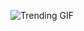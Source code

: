 ![Trending GIF](https://media4.giphy.com/media/fryY00CO4xCz4uJuDQ/giphy.gif?cid=8bb217724f0bu6jqbww2yy96oh7rum254qplz1ff418oordf&ep=v1_gifs_search&rid=giphy.gif&ct=g)
